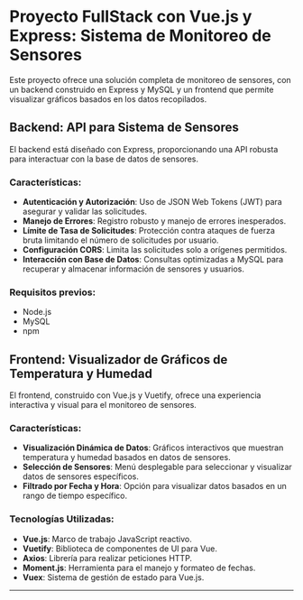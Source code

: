 # Proyecto FullStack con Vue.js y Express: Sistema de Monitoreo de Sensores

Este proyecto ofrece una solución completa de monitoreo de sensores, con un backend construido en Express y MySQL y un frontend que permite visualizar gráficos basados en los datos recopilados.

## Backend: API para Sistema de Sensores

El backend está diseñado con Express, proporcionando una API robusta para interactuar con la base de datos de sensores.

### Características:

- **Autenticación y Autorización**: Uso de JSON Web Tokens (JWT) para asegurar y validar las solicitudes.
- **Manejo de Errores**: Registro robusto y manejo de errores inesperados.
- **Límite de Tasa de Solicitudes**: Protección contra ataques de fuerza bruta limitando el número de solicitudes por usuario.
- **Configuración CORS**: Limita las solicitudes solo a orígenes permitidos.
- **Interacción con Base de Datos**: Consultas optimizadas a MySQL para recuperar y almacenar información de sensores y usuarios.

### Requisitos previos:
- Node.js
- MySQL
- npm

## Frontend: Visualizador de Gráficos de Temperatura y Humedad

El frontend, construido con Vue.js y Vuetify, ofrece una experiencia interactiva y visual para el monitoreo de sensores.

### Características:

- **Visualización Dinámica de Datos**: Gráficos interactivos que muestran temperatura y humedad basados en datos de sensores.
- **Selección de Sensores**: Menú desplegable para seleccionar y visualizar datos de sensores específicos.
- **Filtrado por Fecha y Hora**: Opción para visualizar datos basados en un rango de tiempo específico.

### Tecnologías Utilizadas:

- **Vue.js**: Marco de trabajo JavaScript reactivo.
- **Vuetify**: Biblioteca de componentes de UI para Vue.
- **Axios**: Librería para realizar peticiones HTTP.
- **Moment.js**: Herramienta para el manejo y formateo de fechas.
- **Vuex**: Sistema de gestión de estado para Vue.js.

---
